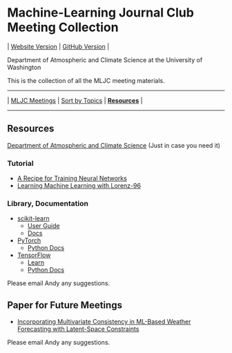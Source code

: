 # Machine-Learning Journal Club Meeting Collection

| [Website Version](https://nightingale-lzh.github.io/UW-Atmos-MLJC/) | [GitHub Version](https://github.com/Nightingale-LZH/UW-Atmos-MLJC) |

Department of Atmospheric and Climate Science at the University of Washington

This is the collection of all the MLJC meeting materials.

***


| [MLJC Meetings](./readme.md) | [Sort by Topics](./sort_by_topics.md) | [**Resources**](./recources.md) |

***

## Resources

[Department of Atmospheric and Climate Science](<https://atmos.uw.edu>) (Just in case you need it)

### Tutorial

- [A Recipe for Training Neural Networks](<https://karpathy.github.io/2019/04/25/recipe/>)
- [Learning Machine Learning with Lorenz-96](<https://m2lines.github.io/L96_demo/intro.html#>)

### Library, Documentation

- [scikit-learn](<https://scikit-learn.org/stable/index.html>)
  - [User Guide](<https://scikit-learn.org/stable/user_guide.html>)
  - [Docs](<https://scikit-learn.org/stable/api/index.html>)
- [PyTorch](<https://pytorch.org>)
  - [Python Docs](<https://docs.pytorch.org/docs/stable/pytorch-api.html>)
- [TensorFlow](<https://www.tensorflow.org>)
  - [Learn](<https://www.tensorflow.org/learn>)
  - [Python Docs](<https://www.tensorflow.org/api_docs/python/tf>)

Please email Andy any suggestions.

## Paper for Future Meetings

- [Incorporating Multivariate Consistency in ML-Based Weather Forecasting with Latent-Space Constraints](<https://arxiv.org/pdf/2510.04006>)

Please email Andy any suggestions.

